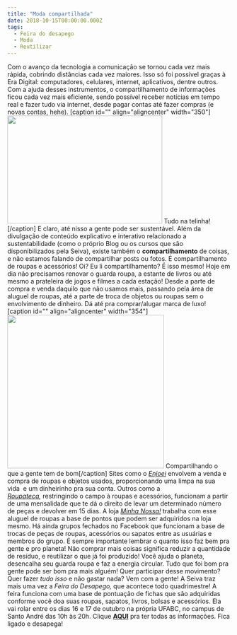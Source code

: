```yaml
---
title: "Moda compartilhada"
date: 2018-10-15T00:00:00.000Z
tags:
  - Feira do desapego
  - Moda
  - Reutilizar
---
```


<span style="font-weight: 400;">Com o avanço da tecnologia a comunicação se tornou cada vez mais rápida, cobrindo distâncias cada vez maiores. Isso só foi possível graças à Era Digital: computadores, celulares, internet, aplicativos, dentre outros. Com a ajuda desses instrumentos, o compartilhamento de informações ficou cada vez mais eficiente, sendo possível receber notícias em tempo real e fazer tudo via internet, desde pagar contas até fazer compras (e novas contas, hehe).</span>
[caption id="" align="aligncenter" width="350"]<img class="" src="https://media.giphy.com/media/d6WWh3Em7kWHu/giphy.gif" width="350" height="244" /> Tudo na telinha![/caption]
<span style="font-weight: 400;">E claro, até nisso a gente pode ser sustentável. Além da divulgação de conteúdo explicativo e interativo relacionado a sustentabilidade (como o próprio Blog ou os cursos que são disponibilizados pela Seiva), existe também o <strong>compartilhamento</strong> de coisas, e não estamos falando de compartilhar posts ou fotos. É compartilhamento de roupas e acessórios! Oi? Eu li compartilhamento?</span>
<span style="font-weight: 400;">É isso mesmo! Hoje em dia não precisamos renovar o guarda roupa, a estante de livros ou até mesmo a prateleira de jogos e filmes a cada estação! Desde a parte de compra e venda daquilo que não usamos mais, passando pela área de aluguel de roupas, até a parte de troca de objetos ou roupas sem o envolvimento de dinheiro. Dá até pra comprar/alugar marca de luxo!</span>
[caption id="" align="aligncenter" width="354"]<img class="" src="https://media.giphy.com/media/3oEjHRB18anY6ttsc0/giphy.gif" width="354" height="347" /> Compartilhando o que a gente tem de bom[/caption]
<span style="font-weight: 400;">Sites como o </span><a href="http://www.enjoei.com.br"><i><span style="font-weight: 400;">Enjoei</span></i></a><span style="font-weight: 400;"> envolvem a venda e compra de roupas e objetos usados, proporcionando uma limpa na sua vida  e um dinheirinho pra sua conta. Outros como a </span><i><span style="font-weight: 400;"><a href="http://aroupateca.com">Roupateca</a>, </span></i><span style="font-weight: 400;">restringindo o campo à roupas e acessórios, funcionam a partir de uma mensalidade que te dá o direito de levar um determinado número de peças e devolver em 15 dias. A loja </span><a href="http://minhanossa.net.br"><i><span style="font-weight: 400;">Minha Nossa!</span></i></a><span style="font-weight: 400;"> trabalha com esse aluguel de roupas a base de pontos que podem ser adquiridos na loja mesmo. Há ainda grupos fechados no Facebook que funcionam a base de trocas de peças de roupas, acessórios ou sapatos entre as usuárias e membros do grupo.</span>
É sempre importante lembrar o quanto isso faz bem pra gente e pro planeta! Não comprar mais coisas significa reduzir a quantidade de resíduo, e reutilizar o que já foi produzido! Você ajuda o planeta, desencalha seu guarda roupa e faz a energia circular. Tudo que foi bom pra gente pode ser bom pra mais alguém!
Quer participar desse movimento? Quer fazer <em>tudo isso</em> e não gastar nada? Vem com a gente!
<span style="font-weight: 400;">A Seiva traz mais uma vez a </span><i><span style="font-weight: 400;">Feira do Desapego,</span></i><span style="font-weight: 400;"> que acontece todo quadrimestre! A feira funciona com uma base de pontuação de fichas que são adquiridas conforme você doa suas roupas, sapatos, livros, bolsas e acessórios. Ela vai rolar entre os dias 16 e 17 de outubro na própria UFABC, no campus de Santo André das 10h às 20h. Clique <strong><a href="https://www.facebook.com/events/1085017798341590/?ref=46">AQUI</a></strong> pra ter todas as informações.</span>
<span style="font-weight: 400;">Fica ligado e desapega!</span>
